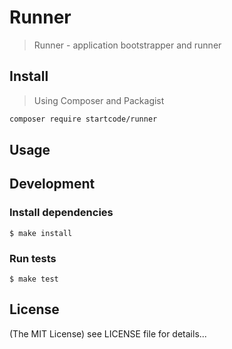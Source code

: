 Runner
==========

> Runner - application bootstrapper and runner

## Install

> Using Composer and Packagist

```sh
composer require startcode/runner
```

## Usage

## Development

### Install dependencies

    $ make install

### Run tests

    $ make test

## License

(The MIT License)
see LICENSE file for details...
